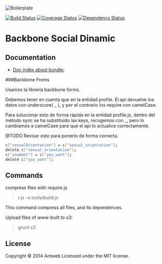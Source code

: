 ![Boilerplate](http://www.chateagratis.net/images/pachatea.png)

[![Build Status](https://travis-ci.org/backbone-boilerplate/backbone-boilerplate.png?branch=master)](https://travis-ci.org/backbone-boilerplate/backbone-boilerplate) [![Coverage Status](https://coveralls.io/repos/backbone-boilerplate/backbone-boilerplate/badge.png)](https://coveralls.io/r/backbone-boilerplate/backbone-boilerplate) [![Dependency Status](https://gemnasium.com/backbone-boilerplate/backbone-boilerplate.png)](https://gemnasium.com/backbone-boilerplate/backbone-boilerplate)

Backbone Social Dinamic
====================

## Documentation ##


- [Doc index about bundle: ](docs/index.md)

###Backbone Froms

Usamos la librería backbone forms.

Debemos tener en cuenta que en la entidad profile. El api devuelve los datos con underscore( _ ), y por el contrario los require con camelCase.

Para solucionar esto de forma rápida en la entidad profile.js, dentro del método sync se ha substituido las keys, recogemos con _, pero lo cambiamos a camelCase para que el api lo actualice correctamente.

@TODO
Revisar esto para ponerlo de forma correcta.

``` bash
c["sexualOrientation"] = c["sexual_orientation"];
delete c["sexual_orientation"];
c["youWant"] = c["you_want"];
delete c["you_want"];
```

## Commands ##
compress files with require.js

>r.js -o tools/build.js

This command compress all files, and its dependences.

Upload files of www-built to s3:
>grunt s3

## License ##
Copyright © 2014 Antweb
Licensed under the MIT license.
